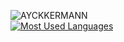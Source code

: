 
![AYCKKERMANN](https://github-readme-stats.vercel.app/api?username=ayckermann&show_icons=true&theme=gotham)
<br>
[![Most Used Languages](https://github-readme-stats.vercel.app/api/top-langs/?username=ayckermann&theme=gotham)](https://github.com/anuraghazra/github-readme-stats)
